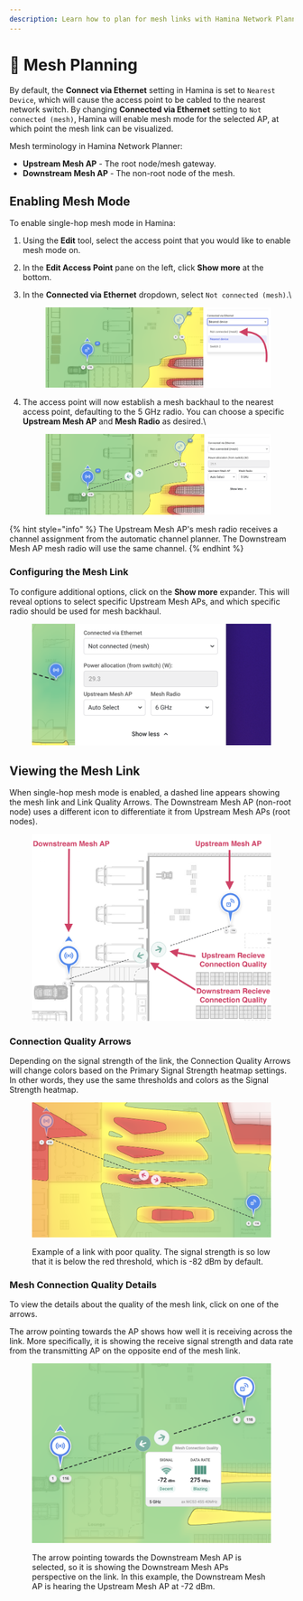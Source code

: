 ```yaml
---
description: Learn how to plan for mesh links with Hamina Network Planner.
---
```


# 🔗 Mesh Planning

By default, the **Connect via Ethernet** setting in Hamina is set to `Nearest Device`, which will cause the access point to be cabled to the nearest network switch. By changing **Connected via Ethernet** setting to `Not connected (mesh)`, Hamina will enable mesh mode for the selected AP, at which point the mesh link can be visualized.

Mesh terminology in Hamina Network Planner:

* **Upstream Mesh AP** - The root node/mesh gateway.
* **Downstream Mesh AP** - The non-root node of the mesh.

## Enabling Mesh Mode

To enable single-hop mesh mode in Hamina:

1. Using the **Edit** tool, select the access point that you would like to enable mesh mode on.
2. In the **Edit Access Point** pane on the left, click **Show more** at the bottom.
3.  In the **Connected via Ethernet** dropdown, select `Not connected (mesh)`.\


    <figure><img src="../.gitbook/assets/enable_mesh.png" alt=""><figcaption></figcaption></figure>
4.  The access point will now establish a mesh backhaul to the nearest access point, defaulting to the 5 GHz radio. You can choose a specific **Upstream Mesh AP** and **Mesh Radio** as desired.\


    <figure><img src="../.gitbook/assets/mesh_enabled.png" alt=""><figcaption></figcaption></figure>

{% hint style="info" %}
The Upstream Mesh AP's mesh radio receives a channel assignment from the automatic channel planner. The Downstream Mesh AP mesh radio will use the same channel.
{% endhint %}

### Configuring the Mesh Link

To configure additional options, click on the **Show more** expander. This will reveal options to select specific Upstream Mesh APs, and which specific radio should be used for mesh backhaul.

<figure><img src="../.gitbook/assets/mesh_details.png" alt=""><figcaption></figcaption></figure>

## Viewing the Mesh Link

When single-hop mesh mode is enabled, a dashed line appears showing the mesh link and Link Quality Arrows. The Downstream Mesh AP (non-root node) uses a different icon to differentiate it from Upstream Mesh APs (root nodes).

<figure><img src="../.gitbook/assets/link_quality_arrow_v2.png" alt=""><figcaption></figcaption></figure>

### Connection Quality Arrows

Depending on the signal strength of the link, the Connection Quality Arrows will change colors based on the Primary Signal Strength heatmap settings. In other words, they use the same thresholds and colors as the Signal Strength heatmap.

<figure><img src="../.gitbook/assets/link_quality.png" alt=""><figcaption><p>Example of a link with poor quality. The signal strength is so low that it is below the red threshold, which is -82 dBm by default.</p></figcaption></figure>

### Mesh Connection Quality Details

To view the details about the quality of the mesh link, click on one of the arrows.

The arrow pointing towards the AP shows how well it is receiving across the link. More specifically, it is showing the receive signal strength and data rate from the transmitting AP on the opposite end of the mesh link.

<figure><img src="../.gitbook/assets/upstream_details.png" alt=""><figcaption><p>The arrow pointing towards the Downstream Mesh AP is selected, so it is showing the Downstream Mesh APs perspective on the link. In this example, the Downstream Mesh AP is hearing the Upstream Mesh AP at -72 dBm.</p></figcaption></figure>

